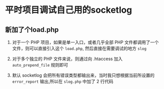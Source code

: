 # 平时项目调试自己用的socketlog

## 新加了个load.php

1. 对于一个 PHP 项目，如果是单一入口，或者几乎全部 PHP 文件都调用了一个文件，则可以直接引入这个 `load.php`, 然后直接在需要调试的地方 `slog`

2. 对于多个独立的 PHP 文件来说，则通过向 .htaccess 加入 `auto_prepend_file` 规则即可

3. 默认 socketlog 会把所有错误类型都输出来，当时我只想根据当前所设置的 `error_report` 输出,所以在 `slog.php` 中加了 2 行代码
